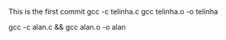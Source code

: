 This is the first commit
gcc -c telinha.c
gcc telinha.o -o telinha

gcc -c alan.c && gcc alan.o -o alan
